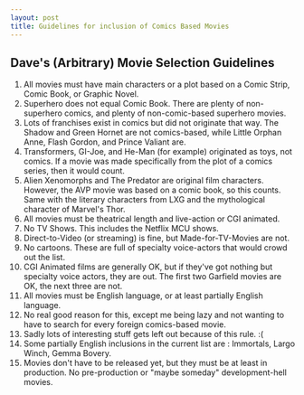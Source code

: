 ```yaml
---
layout: post
title: Guidelines for inclusion of Comics Based Movies
---
```


## Dave's (Arbitrary) Movie Selection Guidelines
1. All movies must have main characters or a plot based on a Comic Strip, Comic Book, or Graphic Novel.
  1. Superhero does not equal Comic Book.  There are plenty of non-superhero comics, and plenty of non-comic-based superhero movies.
  1. Lots of franchises exist in comics but did not originate that way.  The Shadow and Green Hornet are not comics-based, while Little Orphan Anne, Flash Gordon, and Prince Valiant are.
  1. Transformers, GI-Joe, and He-Man (for example) originated as toys, not comics.  If a movie was made specifically from the plot of a comics series, then it would count.
  1. Alien Xenomorphs and The Predator are original film characters.  However, the AVP movie was based on a comic book, so this counts.  Same with the literary characters from LXG and the mythological character of Marvel's Thor.
1. All movies must be theatrical length and live-action or CGI animated.
  1. No TV Shows.  This includes the Netflix MCU shows.
  1. Direct-to-Video (or streaming) is fine, but  Made-for-TV-Movies are not.
  1. No cartoons.   These are full of specialty voice-actors that would crowd out the list.
  1. CGI Animated films are generally OK, but if they've got nothing but specialty voice actors, they are out.  The first two Garfield movies are OK, the next three are not.
1. All movies must be English language, or at least partially English language.
  1. No real good reason for this, except me being lazy and not wanting to have to search for every foreign comics-based movie.
  1. Sadly lots of interesting stuff gets left out because of this rule. :(
  1. Some partially English inclusions in the current list are : Immortals, Largo Winch, Gemma Bovery.
1. Movies don't have to be released yet, but they must be at least in production.  No pre-production or "maybe someday" development-hell movies.

